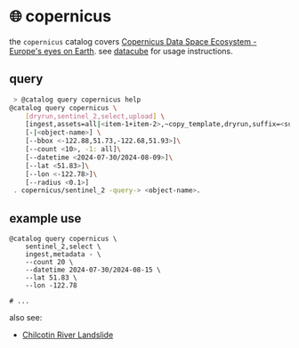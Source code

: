 # 🌐 copernicus

the `copernicus` catalog covers [Copernicus Data Space Ecosystem - Europe's eyes on Earth](https://dataspace.copernicus.eu/). see [datacube](../) for usage instructions.

## query

```bash
 > @catalog query copernicus help
@catalog query copernicus \
	[dryrun,sentinel_2,select,upload] \
	[ingest,assets=all|<item-1+item-2>,~copy_template,dryrun,suffix=<suffix>,upload] \
	[-|<object-name>] \
	[--bbox <-122.88,51.73,-122.68,51.93>]\
	[--count <10>, -1: all]\
	[--datetime <2024-07-30/2024-08-09>]\
	[--lat <51.83>]\
	[--lon <-122.78>]\
	[--radius <0.1>]
 . copernicus/sentinel_2 -query-> <object-name>.
```

## example use

```
@catalog query copernicus \
	sentinel_2,select \
	ingest,metadata - \
	--count 20 \
	--datetime 2024-07-30/2024-08-15 \
	--lat 51.83 \
	--lon -122.78

# ...
```

also see:

- [Chilcotin River Landslide](./sentinel_2/chilcotin_river_landslide.md)
